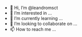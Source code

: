 - 👋 Hi, I’m @leandromsct
- 👀 I’m interested in ...
- 🌱 I’m currently learning ...
- 💞️ I’m looking to collaborate on ...
- 📫 How to reach me ...

<!---
leandromsct/leandromsct is a ✨ special ✨ repository because its `README.md` (this file) appears on your GitHub profile.
You can click the Preview link to take a look at your changes.
--->
